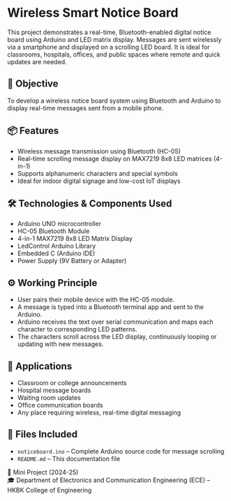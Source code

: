 # Wireless Smart Notice Board

This project demonstrates a real-time, Bluetooth-enabled digital notice board using Arduino and LED matrix display. Messages are sent wirelessly via a smartphone and displayed on a scrolling LED board. It is ideal for classrooms, hospitals, offices, and public spaces where remote and quick updates are needed.

## 🎯 Objective
To develop a wireless notice board system using Bluetooth and Arduino to display real-time messages sent from a mobile phone.

## 📦 Features
- Wireless message transmission using Bluetooth (HC-05)
- Real-time scrolling message display on MAX7219 8x8 LED matrices (4-in-1)
- Supports alphanumeric characters and special symbols
- Ideal for indoor digital signage and low-cost IoT displays

## 🛠️ Technologies & Components Used
- Arduino UNO microcontroller
- HC-05 Bluetooth Module
- 4-in-1 MAX7219 8x8 LED Matrix Display
- LedControl Arduino Library
- Embedded C (Arduino IDE)
- Power Supply (9V Battery or Adapter)

## ⚙️ Working Principle
- User pairs their mobile device with the HC-05 module.
- A message is typed into a Bluetooth terminal app and sent to the Arduino.
- Arduino receives the text over serial communication and maps each character to corresponding LED patterns.
- The characters scroll across the LED display, continuously looping or updating with new messages.

## 🧪 Applications
- Classroom or college announcements
- Hospital message boards
- Waiting room updates
- Office communication boards
- Any place requiring wireless, real-time digital messaging

## 📁 Files Included
- `noticeboard.ino` – Complete Arduino source code for message scrolling
- `README.md` – This documentation file


🔧 Mini Project (2024-25)  
🎓 Department of Electronics and Communication Engineering (ECE) – HKBK College of Engineering
